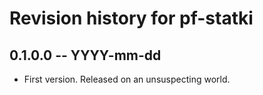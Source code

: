 # Revision history for pf-statki

## 0.1.0.0 -- YYYY-mm-dd

* First version. Released on an unsuspecting world.
